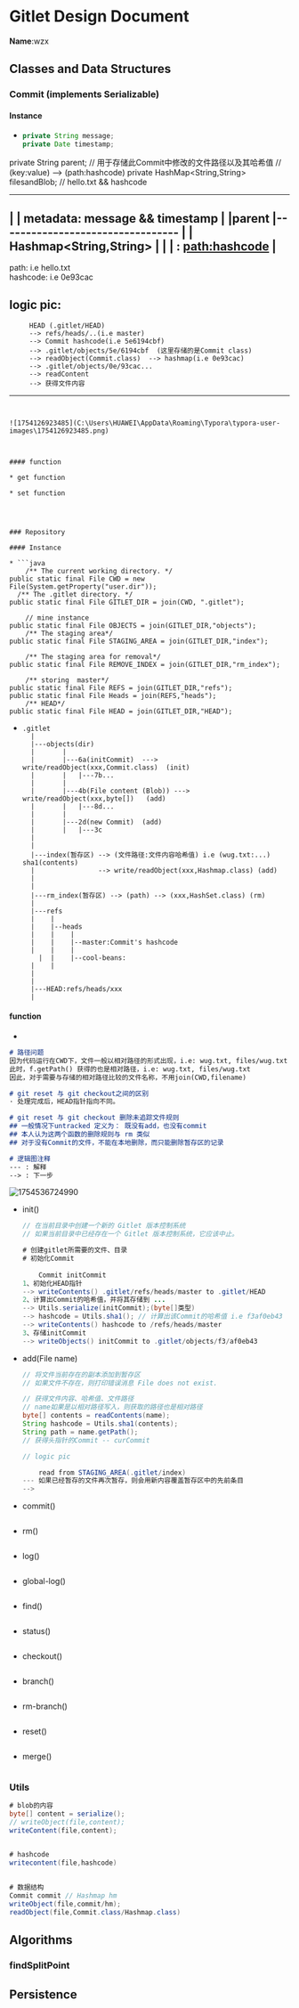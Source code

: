 # Gitlet Design Document

**Name**:wzx

## Classes and Data Structures

### Commit (implements Serializable)

#### Instance

* ```java
  private String message;
  private Date timestamp;
private String parent;
  // 用于存储此Commit中修改的文件路径以及其哈希值
  // (key:value) --> (path:hashcode)
  private HashMap<String,String> filesandBlob; // hello.txt && hashcode
  
  
  ------------------------------------------
  |		| metadata: message && timestamp |
  |parent |---------------------------------
  |		|	Hashmap<String,String>		 |
  |		|	: <path:hashcode>			 |							 
  ------------------------------------------
  path: i.e hello.txt    
  hashcode: i.e 0e93cac    
      
  logic pic:
  --------------------------------------------------------------------------------------
         HEAD (.gitlet/HEAD) 
         --> refs/heads/..(i.e master) 
         --> Commit hashcode(i.e 5e6194cbf)
         --> .gitlet/objects/5e/6194cbf  (这里存储的是Commit class)
         --> readObject(Commit.class)  --> hashmap(i.e 0e93cac) 
         --> .gitlet/objects/0e/93cac... 
         --> readContent 
         --> 获得文件内容
  --------------------------------------------------------------------------------------
  ```
  

![1754126923485](C:\Users\HUAWEI\AppData\Roaming\Typora\typora-user-images\1754126923485.png)



#### function

* get function

* set function

  


### Repository

#### Instance

* ```java
      /** The current working directory. */
  public static final File CWD = new File(System.getProperty("user.dir"));
    /** The .gitlet directory. */
  public static final File GITLET_DIR = join(CWD, ".gitlet");
  
      // mine instance
  public static final File OBJECTS = join(GITLET_DIR,"objects");
      /** The staging area*/
  public static final File STAGING_AREA = join(GITLET_DIR,"index");
  
      /** The staging area for removal*/
  public static final File REMOVE_INDEX = join(GITLET_DIR,"rm_index");
  
      /** storing  master*/
  public static final File REFS = join(GITLET_DIR,"refs");
  public static final File Heads = join(REFS,"heads");
      /** HEAD*/
  public static final File HEAD = join(GITLET_DIR,"HEAD");
  ```
  
* ~~~
  .gitlet
  	|
  	|---objects(dir)
  	|	    |
  	|		|---6a(initCommit)  ---> write/readObject(xxx,Commit.class)  (init)
  	|		|	|---7b...
  	|		|
  	|		|---4b(File content (Blob)) ---> write/readObject(xxx,byte[])   (add)
  	|		|	|---8d...
  	|		|
  	|		|---2d(new Commit)	(add)
  	|		|	|---3c
  	|
  	|
  	|---index(暂存区) --> (文件路径:文件内容哈希值) i.e (wug.txt:...) sha1(contents) 
  	|				 --> write/readObject(xxx,Hashmap.class) (add)
  	|	  
  	|
  	|---rm_index(暂存区) --> (path) --> (xxx,HashSet.class) (rm)
  	|
  	|---refs
  	|	 |
  	|	 |--heads
  	|	 |	  |
  	|	 |	  |--master:Commit's hashcode
  	|	 |	  |	
      |	 |	  |--cool-beans: 
  	|	 |
  	|
  	|
  	|---HEAD:refs/heads/xxx
  	|
  
  ~~~
  
  

#### function

* 
  
  ~~~markdown
  # 路径问题
  因为代码运行在CWD下，文件一般以相对路径的形式出现，i.e: wug.txt, files/wug.txt
  此时，f.getPath() 获得的也是相对路径，i.e: wug.txt, files/wug.txt
  因此，对于需要与存储的相对路径比较的文件名称，不用join(CWD,filename)
  
  # git reset 与 git checkout之间的区别
· 处理完成后，HEAD指针指向不同。
  
  # git reset 与 git checkout 删除未追踪文件规则
  ## 一般情况下untracked 定义为： 既没有add，也没有commit
  ## 本人认为这两个函数的删除规则与 rm 类似
  ## 对于没有Commit的文件，不能在本地删除，而只能删除暂存区的记录
  
  # 逻辑图注释
  --- : 解释
  --> : 下一步
  
  ~~~
  
  ![1754536724990](C:\Users\HUAWEI\AppData\Roaming\Typora\typora-user-images\1754536724990.png)
  
* init()

  ~~~java
  // 在当前目录中创建一个新的 Gitlet 版本控制系统
  // 如果当前目录中已经存在一个 Gitlet 版本控制系统，它应该中止。
  
  # 创建gitlet所需要的文件、目录
  # 初始化Commit
    
      Commit initCommit  
  1、初始化HEAD指针
  --> writeContents() .gitlet/refs/heads/master to .gitlet/HEAD    
  2、计算出Commit的哈希值，并将其存储到 ...    
  --> Utils.serialize(initCommit);(byte[]类型)
  --> hashcode = Utils.sha1(); // 计算出该Commit的哈希值 i.e f3af0eb43
  --> writeContents() hashcode to /refs/heads/master  
  3、存储initCommit
  --> writeObjects() initCommit to .gitlet/objects/f3/af0eb43    
  ~~~

* add(File name)

  ~~~java
  // 将文件当前存在的副本添加到暂存区
  // 如果文件不存在，则打印错误消息 File does not exist.
  
  // 获得文件内容、哈希值、文件路径
  // name如果是以相对路径写入，则获取的路径也是相对路径
  byte[] contents = readContents(name);
  String hashcode = Utils.sha1(contents);
  String path = name.getPath(); 
  // 获得头指针的Commit -- curCommit
  
  // logic pic
  
      read from STAGING_AREA(.gitlet/index)
  --- 如果已经暂存的文件再次暂存，则会用新内容覆盖暂存区中的先前条目
  --> 
  ~~~

* commit()

  ~~~
  
  ~~~

* rm()

  ~~~
  
  ~~~

* log()

  ~~~
  
  ~~~

* global-log()

  ~~~
  
  ~~~

* find()

  ~~~
  
  ~~~

  

* status()

  ~~~
  
  ~~~

  

* checkout()

  ~~~
  
  ~~~

  

* branch()

  ~~~
  
  ~~~

  

* rm-branch()

  ~~~
  
  ~~~

  

* reset()

  ~~~
  
  ~~~

  

* merge()

  ~~~
  
  ~~~

### Utils

~~~java
# blob的内容
byte[] content = serialize();
// writeObject(file,content);
writeContent(file,content);


# hashcode
writecontent(file,hashcode)
    
    
# 数据结构
Commit commit // Hashmap hm
writeObject(file,commit/hm);
readObject(file,Commit.class/Hashmap.class)
~~~



## Algorithms

### findSplitPoint



## Persistence



